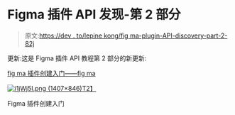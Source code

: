 # Figma 插件 API 发现-第 2 部分

> 原文:[https://dev . to/lepine kong/fig ma-plugin-API-discovery-part-2-82j](https://dev.to/lepinekong/figma-plugin-api-discovery-part-2-82j)

更新:这是 Figma 插件 API 教程第 2 部分的新更新:

[fig ma 插件创建入门——fig ma](https://www.figma.com/file/Vpb9JAnfyywPgZRIdQmjci/Getting-Started-with-Figma-Plugin-Creation?node-id=0%3A1)

[![i1jWj5I.png (1407×846)](../Images/86fb37d835cad4216d151273c4b8640b.png)T2】](https://res.cloudinary.com/practicaldev/image/fetch/s--SKZENx9v--/c_limit%2Cf_auto%2Cfl_progressive%2Cq_auto%2Cw_880/https://i.imgur.com/i1jWj5I.png)

Figma 插件创建入门